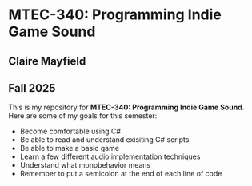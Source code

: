 # MTEC-340: Programming Indie Game Sound
## Claire Mayfield
## Fall 2025

This is my repository for **MTEC-340: Programming Indie Game Sound**. Here are some of my goals for this semester: 
- Become comfortable using C#
- Be able to read and understand exisiting C# scripts 
- Be able to make a basic game 
- Learn a few different audio implementation techniques
- Understand what monobehavior means 
- Remember to put a semicolon at the end of each line of code 
